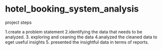 # hotel_booking_system_analysis
project steps

1.create a problem statement
2.identifying the data that needs to be analyzed.
3. exploring and ceaning the data
4.analyzed the cleaned data to eget useful insights
5. presented the insightful data in terms of reports.
